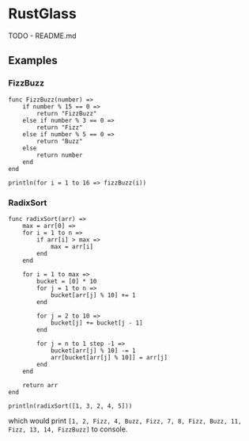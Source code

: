 # RustGlass

TODO - README.md

## Examples

### FizzBuzz

```
func FizzBuzz(number) => 
    if number % 15 == 0 => 
        return "FizzBuzz"
    else if number % 3 == 0 =>
        return "Fizz"
    else if number % 5 == 0 =>
        return "Buzz"
    else 
        return number
    end
end

println(for i = 1 to 16 => fizzBuzz(i))
```

### RadixSort

```
func radixSort(arr) =>
    max = arr[0] =>
    for i = 1 to n =>
        if arr[i] > max =>
            max = arr[i]
        end
    end

    for i = 1 to max =>
        bucket = [0] * 10
        for j = 1 to n =>
            bucket[arr[j] % 10] += 1
        end

        for j = 2 to 10 =>
            bucket[j] += bucket[j - 1]
        end

        for j = n to 1 step -1 =>
            bucket[arr[j] % 10] -= 1
            arr[bucket[arr[j] % 10]] = arr[j]
        end
    end

    return arr
end

println(radixSort([1, 3, 2, 4, 5]))
```

which would print `[1, 2, Fizz, 4, Buzz, Fizz, 7, 8, Fizz, Buzz, 11, Fizz, 13, 14, FizzBuzz]` to console.